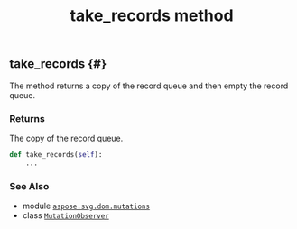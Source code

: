 ﻿---
title: take_records method
second_title: Aspose.SVG for Python via .NET API References
description: 
type: docs
weight: 50
url: /python-net/aspose.svg.dom.mutations/mutationobserver/take_records/
is_root: false
---

## take_records {#}

The method returns a copy of the record queue and then empty the record queue.


### Returns 


The copy of the record queue.


```python
def take_records(self):
    ...
```





### See Also
* module [`aspose.svg.dom.mutations`](../../)
* class [`MutationObserver`](/svg/python-net/aspose.svg.dom.mutations/mutationobserver)
